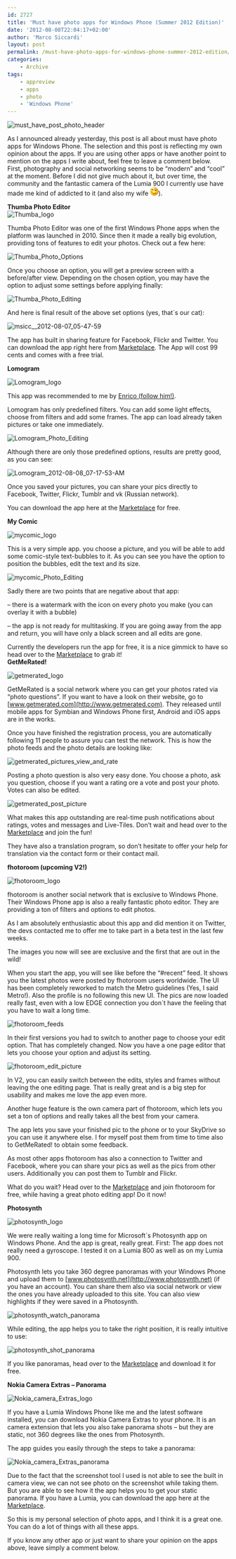 ```yaml
---
id: 2727
title: 'Must have photo apps for Windows Phone (Summer 2012 Edition)'
date: '2012-08-08T22:04:17+02:00'
author: 'Marco Siccardi'
layout: post
permalink: /must-have-photo-apps-for-windows-phone-summer-2012-edition/
categories:
    - Archive
tags:
    - appreview
    - apps
    - photo
    - 'Windows Phone'
---
```


![must_have_post_photo_header](/assets/img/2012/08/must_have_post_photo_header_thumb.png "must_have_post_photo_header")

As I announced already yesterday, this post is all about must have photo apps for Windows Phone. The selection and this post is reflecting my own opinion about the apps. If you are using other apps or have another point to mention on the apps I write about, feel free to leave a comment below.  
First, photography and social networking seems to be “modern” and “cool” at the moment. Before I did not give much about it, but over time, the community and the fantastic camera of the Lumia 900 I currently use have made me kind of addicted to it (and also my wife ![Winking smile](/assets/img/2012/08/wlEmoticon-winkingsmile.png)).

**Thumba Photo Editor**  
![Thumba_logo](/assets/img/2012/08/Thumba_logo_thumb.png "Thumba_logo")

Thumba Photo Editor was one of the first Windows Phone apps when the platform was launched in 2010. Since then it made a really big evolution, providing tons of features to edit your photos. Check out a few here:

![Thumba_Photo_Options](/assets/img/2012/08/Thumba_Photo_Options_thumb.png "Thumba_Photo_Options")

Once you choose an option, you will get a preview screen with a before/after view. Depending on the chosen option, you may have the option to adjust some settings before applying finally:

![Thumba_Photo_Editing](/assets/img/2012/08/Thumba_Photo_Editing_thumb.png "Thumba_Photo_Editing")

And here is final result of the above set options (yes, that´s our cat):

![msicc__2012-08-07_05-47-59](/assets/img/2012/08/msicc__2012-08-07_05-47-59_thumb.jpg "msicc__2012-08-07_05-47-59")

The app has built in sharing feature for Facebook, Flickr and Twitter. You can download the app right here from [Marketplace](http://windowsphone.com/s?appid=308567f5-bee5-df11-a844-00237de2db9e). The App will cost 99 cents and comes with a free trial.

**Lomogram**

![Lomogram_logo](/assets/img/2012/08/Lomogram_logo_thumb.png "Lomogram_logo")

This app was recommended to me by [Enrico (follow him!)](https://twitter.com/esbe7).

Lomogram has only predefined filters. You can add some light effects, choose from filters and add some frames. The app can load already taken pictures or take one immediately.

![Lomogram_Photo_Editing](/assets/img/2012/08/Lomogram_Photo_Editing_thumb.png "Lomogram_Photo_Editing")

Although there are only those predefined options, results are pretty good, as you can see:

![Lomogram_2012-08-08_07-17-53-AM](/assets/img/2012/08/Lomogram_2012-08-08_07-17-53-AM_thumb.jpg "Lomogram_2012-08-08_07-17-53-AM")

Once you saved your pictures, you can share your pics directly to Facebook, Twitter, Flickr, Tumblr and vk (Russian network).

You can download the app here at the [Marketplace](http://windowsphone.com/s?appid=eff2feae-cef3-42be-8bfc-f0d62b1d814e) for free.

**My Comic**

![mycomic_logo](/assets/img/2012/08/mycomic_logo_thumb.png "mycomic_logo")

This is a very simple app. you choose a picture, and you will be able to add some comic-style text-bubbles to it. As you can see you have the option to position the bubbles, edit the text and its size.

![mycomic_Photo_Editing](/assets/img/2012/08/mycomic_Photo_Editing_thumb.png "mycomic_Photo_Editing")

Sadly there are two points that are negative about that app:

– there is a watermark with the icon on every photo you make (you can overlay it with a bubble)

– the app is not ready for multitasking. If you are going away from the app and return, you will have only a black screen and all edits are gone.

Currently the developers run the app for free, it is a nice gimmick to have so head over to the [Marketplace](http://windowsphone.com/s?appid=1b68e0e2-be23-e011-854c-00237de2db9e) to grab it!  
**GetMeRated!**

![getmerated_logo](/assets/img/2012/08/getmerated_logo_thumb.png "getmerated_logo")

GetMeRated is a social network where you can get your photos rated via “photo questions”. If you want to have a look on their website, go to [www.getmerated.com](http://www.getmerated.com). They released until mobile apps for Symbian and Windows Phone first, Android and iOS apps are in the works.

Once you have finished the registration process, you are automatically following 11 people to assure you can test the network. This is how the photo feeds and the photo details are looking like:

![getmerated_pictures_view_and_rate](/assets/img/2012/08/getmerated_pictures_view_and_rate_thumb.png "getmerated_pictures_view_and_rate")

Posting a photo question is also very easy done. You choose a photo, ask you question, choose if you want a rating ore a vote and post your photo. Votes can also be edited.

![getmerated_post_picture](/assets/img/2012/08/getmerated_post_picture_thumb.png "getmerated_post_picture")

What makes this app outstanding are real-time push notifications about ratings, votes and messages and Live-Tiles. Don’t wait and head over to the [Marketplace](http://windowsphone.com/s?appid=8342d8b8-3a84-4815-b060-e68201f2a297) and join the fun!

They have also a translation program, so don’t hesitate to offer your help for translation via the contact form or their contact mail.

**fhotoroom (upcoming V2!)**

![fhotoroom_logo](/assets/img/2012/08/fhotoroom_logo_thumb.png "fhotoroom_logo")

fhotoroom is another social network that is exclusive to Windows Phone. Their Windows Phone app is also a really fantastic photo editor. They are providing a ton of filters and options to edit photos.

As I am absolutely enthusiastic about this app and did mention it on Twitter, the devs contacted me to offer me to take part in a beta test in the last few weeks.

The images you now will see are exclusive and the first that are out in the wild!

When you start the app, you will see like before the “#recent” feed. It shows you the latest photos were posted by fhotoroom users worldwide. The UI has been completely reworked to match the Metro guidelines (Yes, I said Metro!). Also the profile is no following this new UI. The pics are now loaded really fast, even with a low EDGE connection you don´t have the feeling that you have to wait a long time.

![fhotoroom_feeds](/assets/img/2012/08/fhotoroom_feeds_thumb.png "fhotoroom_feeds")

In their first versions you had to switch to another page to choose your edit option. That has completely changed. Now you have a one page editor that lets you choose your option and adjust its setting.

![fhotoroom_edit_picture](/assets/img/2012/08/fhotoroom_edit_picture_thumb.png "fhotoroom_edit_picture")

In V2, you can easily switch between the edits, styles and frames without leaving the one editing page. That is really great and is a big step for usability and makes me love the app even more.

Another huge feature is the own camera part of fhotoroom, which lets you set a ton of options and really takes all the best from your camera.

The app lets you save your finished pic to the phone or to your SkyDrive so you can use it anywhere else. I for myself post them from time to time also to GetMeRated! to obtain some feedback.

As most other apps fhotoroom has also a connection to Twitter and Facebook, where you can share your pics as well as the pics from other users. Additionally you can post them to Tumblr and Flickr.

What do you wait? Head over to the [Marketplace](http://windowsphone.com/s?appid=acad1eed-3149-4b6c-bc4b-8567f409e3e0) and join fhotoroom for free, while having a great photo editing app! Do it now!

**Photosynth**

![photosynth_logo](/assets/img/2012/08/photosynth_logo_thumb.png "photosynth_logo")

We were really waiting a long time for Microsoft´s Photosynth app on Windows Phone. And the app is great, really great. First: The app does not really need a gyroscope. I tested it on a Lumia 800 as well as on my Lumia 900.

Photosynth lets you take 360 degree panoramas with your Windows Phone and upload them to [www.photosynth.net](http://www.photosynth.net) (if you have an account). You can share them also via social network or view the ones you have already uploaded to this site. You can also view highlights if they were saved in a Photosynth.

![photosynth_watch_panorama](/assets/img/2012/08/photosynth_watch_panorama_thumb.png "photosynth_watch_panorama")

While editing, the app helps you to take the right position, it is really intuitive to use:

![photosynth_shot_panorama](/assets/img/2012/08/photosynth_shot_panorama_thumb.png "photosynth_shot_panorama")

If you like panoramas, head over to the [Marketplace](http://windowsphone.com/s?appid=ef860a79-5f68-4ed6-aa21-c038d1a55517) and download it for free.

**Nokia Camera Extras – Panorama**

![Nokia_camera_Extras_logo](/assets/img/2012/08/Nokia_camera_Extras_logo_thumb.jpg "Nokia_camera_Extras_logo")

If you have a Lumia Windows Phone like me and the latest software installed, you can download Nokia Camera Extras to your phone. It is an camera extension that lets you also take panorama shots – but they are static, not 360 degrees like the ones from Photosynth.

The app guides you easily through the steps to take a panorama:

![Nokia_camera_Extras_panorama](/assets/img/2012/08/Nokia_camera_Extras_panorama_thumb.png "Nokia_camera_Extras_panorama")

Due to the fact that the screenshot tool I used is not able to see the built in camera view, we can not see photo on the screenshot while taking them. But you are able to see how it the app helps you to get your static panorama. If you have a Lumia, you can download the app here at the [Marketplace](http://windowsphone.com/s?appid=1e310870-4f8b-424f-ab09-cba832770981).

So this is my personal selection of photo apps, and I think it is a great one. You can do a lot of things with all these apps.

If you know any other app or just want to share your opinion on the apps above, leave simply a comment below.